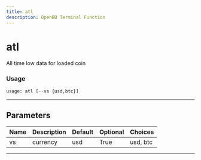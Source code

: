 ```yaml
---
title: atl
description: OpenBB Terminal Function
---
```


# atl

All time low data for loaded coin

### Usage

```python
usage: atl [--vs {usd,btc}]
```

---

## Parameters

| Name | Description | Default | Optional | Choices |
| ---- | ----------- | ------- | -------- | ------- |
| vs | currency | usd | True | usd, btc |
---

